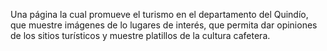 Una página la cual promueve el turismo en el departamento del Quindío, que muestre imágenes de lo lugares de interés, que permita dar opiniones de los sitios turísticos y muestre platillos de la cultura cafetera.
 
